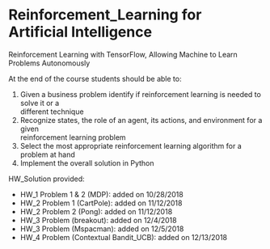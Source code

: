 # Reinforcement_Learning for Artificial Intelligence  

Reinforcement Learning with TensorFlow, Allowing Machine to Learn Problems Autonomously  

At	the	end	of	the	course	students	should	be	able	to:
1. Given	a	business	problem	identify	if	reinforcement	learning	is	needed	to	solve	it	or	a	
different	technique  
2. Recognize	states,	the	role	of	an	agent,	its	actions,	and	environment	for	a	given	
reinforcement	learning problem  
3. Select	the	most	appropriate	reinforcement	learning	algorithm	for	a	problem	at	hand  
4. Implement	the	overall	solution	in	Python

HW_Solution provided:  
- HW_1 Problem 1 & 2 (MDP): added on 10/28/2018  
- HW_2 Problem 1 (CartPole): added on 11/12/2018  
- HW_2 Problem 2 (Pong): added on 11/12/2018  
- HW_3 Problem (breakout): added on 12/4/2018  
- HW_3 Problem (Mspacman): added on 12/5/2018  
- HW_4 Problem (Contextual Bandit_UCB): added on 12/13/2018

